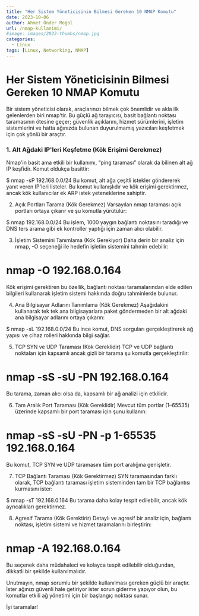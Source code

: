```yaml
---
title: "Her Sistem Yöneticisinin Bilmesi Gereken 10 NMAP Komutu"
date: 2023-10-06
author: Ahmet Önder Moğol
url: /nmap-kullanimi/
#image: images/2023-thumbs/nmap.jpg
categories:
  - Linux
tags: [Linux, Networking, NMAP]  
---
```

# Her Sistem Yöneticisinin Bilmesi Gereken 10 NMAP Komutu

Bir sistem yöneticisi olarak, araçlarınızı bilmek çok önemlidir ve akla ilk gelenlerden biri nmap'tir. Bu güçlü ağ tarayıcısı, basit bağlantı noktası taramasının ötesine geçer; güvenlik açıklarını, hizmet sürümlerini, işletim sistemlerini ve hatta ağınızda bulunan duyurulmamış yazıcıları keşfetmek için çok yönlü bir araçtır.

### 1. Alt Ağdaki IP'leri Keşfetme (Kök Erişimi Gerekmez)
Nmap'in basit ama etkili bir kullanımı, “ping taraması” olarak da bilinen alt ağ IP keşfidir. Komut oldukça basittir:

$ nmap -sP 192.168.0.0/24
Bu komut, alt ağa çeşitli istekler göndererek yanıt veren IP'leri listeler. Bu komut kullanışlıdır ve kök erişimi gerektirmez, ancak kök kullanıcılar ek ARP istek yeteneklerine sahiptir.

2. Açık Portları Tarama (Kök Gerekmez)
Varsayılan nmap taraması açık portları ortaya çıkarır ve şu komutla yürütülür:

$ nmap 192.168.0.0/24
Bu işlem, 1000 yaygın bağlantı noktasını taradığı ve DNS ters arama gibi ek kontroller yaptığı için zaman alıcı olabilir.

3. İşletim Sistemini Tanımlama (Kök Gerekiyor)
Daha derin bir analiz için nmap, -O seçeneği ile hedefin işletim sistemini tahmin edebilir:

# nmap -O 192.168.0.164
Kök erişimi gerektiren bu özellik, bağlantı noktası taramalarından elde edilen bilgileri kullanarak işletim sistemi hakkında doğru tahminlerde bulunur.

4. Ana Bilgisayar Adlarını Tanımlama (Kök Gerekmez)
Aşağıdakini kullanarak tek tek ana bilgisayarlara paket göndermeden bir alt ağdaki ana bilgisayar adlarını ortaya çıkarın:

$ nmap -sL 192.168.0.0/24
Bu ince komut, DNS sorguları gerçekleştirerek ağ yapısı ve cihaz rolleri hakkında bilgi sağlar.

5. TCP SYN ve UDP Taraması (Kök Gereklidir)
TCP ve UDP bağlantı noktaları için kapsamlı ancak gizli bir tarama şu komutla gerçekleştirilir:

# nmap -sS -sU -PN 192.168.0.164
Bu tarama, zaman alıcı olsa da, kapsamlı bir ağ analizi için etkilidir.

6. Tam Aralık Port Taraması (Kök Gereklidir)
Mevcut tüm portlar (1–65535) üzerinde kapsamlı bir port taraması için şunu kullanın:

# nmap -sS -sU -PN -p 1-65535 192.168.0.164
Bu komut, TCP SYN ve UDP taramasını tüm port aralığına genişletir.

7. TCP Bağlantı Taraması (Kök Gerektirmez)
SYN taramasından farklı olarak, TCP bağlantı taraması işletim sisteminden tam bir TCP bağlantısı kurmasını ister:

$ nmap -sT 192.168.0.164
Bu tarama daha kolay tespit edilebilir, ancak kök ayrıcalıkları gerektirmez.

8. Agresif Tarama (Kök Gerektirir)
Detaylı ve agresif bir analiz için, bağlantı noktası, işletim sistemi ve hizmet taramalarını birleştirin:

# nmap -A 192.168.0.164
Bu seçenek daha müdahaleci ve kolayca tespit edilebilir olduğundan, dikkatli bir şekilde kullanılmalıdır.

Unutmayın, nmap sorumlu bir şekilde kullanılması gereken güçlü bir araçtır. İster ağınızı güvenli hale getiriyor ister sorun giderme yapıyor olun, bu komutlar etkili ağ yönetimi için bir başlangıç noktası sunar. 

İyi taramalar!


